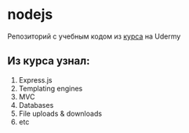 # nodejs
Репозиторий с учебным кодом из [курса](https://www.udemy.com/course/nodejs-the-complete-guide/) на Udermy

## Из курса узнал:
1. Express.js
2. Templating engines
3. MVC
4. Databases
5. File uploads & downloads
6. etc
